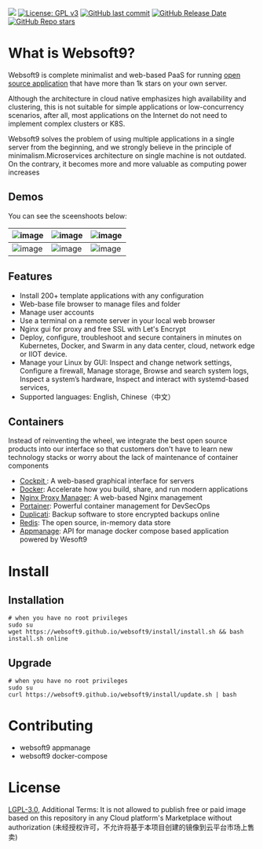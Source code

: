 [![](https://lab.frogg.it/lydra/yunohost/ansible-yunohost/badges/main/pipeline.svg)](https://lab.frogg.it/lydra/yunohost/ansible-yunohost/-/pipelines)
[![License: GPL v3](https://img.shields.io/badge/License-GPL%20v3-blue.svg)](http://www.gnu.org/licenses/gpl-3.0)
[![GitHub last commit](https://img.shields.io/github/last-commit/LydraFr/ansible-yunohost)](https://github.com/LydraFr/ansible-yunohost)
[![GitHub Release Date](https://img.shields.io/github/release-date/LydraFr/ansible-yunohost)](https://github.com/LydraFr/ansible-yunohost)
[![GitHub Repo stars](https://img.shields.io/github/stars/LydraFr/ansible-yunohost?style=social)](https://github.com/LydraFr/ansible-yunohost)

# What is Websoft9?

Websoft9 is complete minimalist and web-based PaaS for running [open source application](https://github.com/Websoft9/docker-library/tree/main/apps) that have more than 1k stars on your own server.

Although the architecture in cloud native emphasizes high availability and clustering, this is not suitable for simple applications or low-concurrency scenarios, after all, most applications on the Internet do not need to implement complex clusters or K8S.

Websoft9 solves the problem of using multiple applications in a single server from the beginning, and we strongly believe in the principle of minimalism.Microservices architecture on single machine is not outdated. On the contrary, it becomes more and more valuable as computing power increases

## Demos

You can see the sceenshoots below:

| ![image](https://github.com/Websoft9/websoft9/assets/16741975/8321780c-4824-4e40-997d-676a31534063) | ![image](https://github.com/Websoft9/websoft9/assets/16741975/e842575b-60bc-4b0d-a57b-28c26b16196a) | ![image](https://github.com/Websoft9/websoft9/assets/16741975/c598412a-9529-4286-ba03-6234d6da99b9) |
| --------------------------------------------------------------------------------------------------- | --------------------------------------------------------------------------------------------------- | --------------------------------------------------------------------------------------------------- |
| ![image](https://github.com/Websoft9/websoft9/assets/16741975/7bed3744-1e9f-429e-8678-3714c8c262e2) | ![image](https://github.com/Websoft9/websoft9/assets/16741975/a0923c69-2792-4cde-bfaf-bc018b61aee9) | ![image](https://github.com/Websoft9/websoft9/assets/16741975/901efd1c-31a0-4b31-b79c-fc2d441bb679) |

## Features

- Install 200+ template applications with any configuration
- Web-base file browser to manage files and folder
- Manage user accounts
- Use a terminal on a remote server in your local web browser
- Nginx gui for proxy and free SSL with Let's Encrypt
- Deploy, configure, troubleshoot and secure containers in minutes on Kubernetes, Docker, and Swarm in any data center, cloud, network edge or IIOT device.
- Manage your Linux by GUI: Inspect and change network settings, Configure a firewall, Manage storage, Browse and search system logs, Inspect a system’s hardware, Inspect and interact with systemd-based services,
- Supported languages: English, Chinese（中文）

## Containers

Instead of reinventing the wheel, we integrate the best open source products into our interface so that customers don't have to learn new technology stacks or worry about the lack of maintenance of container components

- [Cockpit ](https://cockpit-project.org/): A web-based graphical interface for servers
- [Docker](https://www.docker.com/): Accelerate how you build, share, and run modern applications
- [Nginx Proxy Manager](https://nginxproxymanager.com/): A web-based Nginx management
- [Portainer](https://www.portainer.io/): Powerful container management for DevSecOps
- [Duplicati](https://www.duplicati.com/): Backup software to store encrypted backups online
- [Redis](https://redis.io/): The open source, in-memory data store
- [Appmanage](https://github.com/Websoft9/websoft9/tree/main/appmanage): API for manage docker compose based application powered by Wesoft9

# Install

## Installation

```
# when you have no root privileges
sudo su
wget https://websoft9.github.io/websoft9/install/install.sh && bash install.sh online
```

## Upgrade

```
# when you have no root privileges
sudo su
curl https://websoft9.github.io/websoft9/install/update.sh | bash
```

# Contributing

- websoft9 appmanage
- websoft9 docker-compose

# License

[LGPL-3.0](/License.md), Additional Terms: It is not allowed to publish free or paid image based on this repository in any Cloud platform's Marketplace without authorization (未经授权许可，不允许将基于本项目创建的镜像到云平台市场上售卖)
